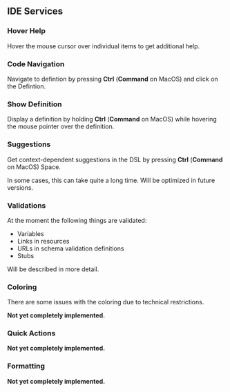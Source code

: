 ## IDE Services

### Hover Help

Hover the mouse cursor over individual items to get additional help.

### Code Navigation

Navigate to defintion by pressing **Ctrl** (**Command** on MacOS) and click on the Defintion.

### Show Definition

Display a definition by holding **Ctrl** (**Command** on MacOS) while hovering the mouse pointer over the definition.

### Suggestions

Get context-dependent suggestions in the DSL by pressing **Ctrl** (**Command** on MacOS) Space.

In some cases, this can take quite a long time. Will be optimized in future versions.

### Validations

At the moment the following things are validated:

- Variables
- Links in resources
- URLs in schema validation definitions
- Stubs

Will be described in more detail.

### Coloring

There are some issues with the coloring due to technical restrictions.

**Not yet completely implemented.**

### Quick Actions

**Not yet completely implemented.**

### Formatting

**Not yet completely implemented.**
